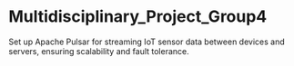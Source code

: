 # Multidisciplinary_Project_Group4
Set up Apache Pulsar for streaming IoT sensor data  between devices and servers, ensuring scalability and fault tolerance.
